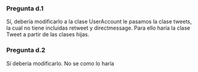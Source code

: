 ### Pregunta d.1
Sí, debería modificarlo a la clase UserAccount le pasamos la clase tweets, la cual no tiene incluidas retweet y directmessage.
Para ello haría la clase Tweet a partir de las clases hijas.


### Pregunta d.2
Sí debería modificarlo.
No se como lo haría

